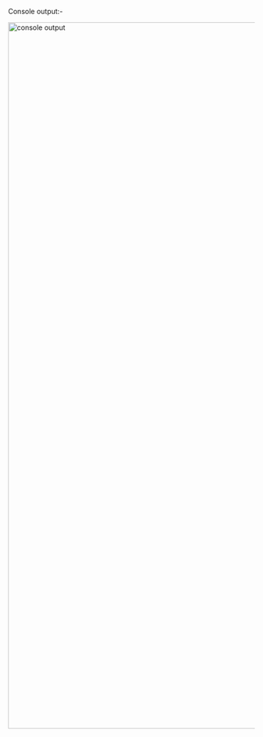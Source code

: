  Console output:-

 <img width="1440" alt="console output" src="https://github.com/Deepak-0808/Bluejay_Delivery_Assignment/assets/104937067/36361d32-3a91-4d3f-93b7-e185ce4f799d">
